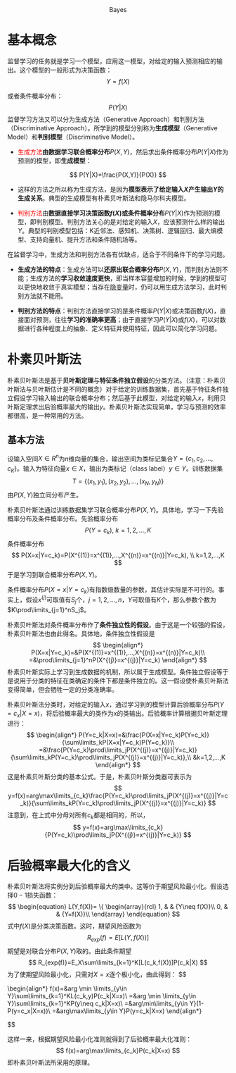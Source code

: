 <center>Bayes</center>

# 基本概念

监督学习的任务就是学习一个模型，应用这一模型，对给定的输入预测相应的输出。这个模型的一般形式为决策函数：
$$
Y=f(X)
$$

或者条件概率分布：
$$
P(Y|X)
$$
监督学习方法又可以分为生成方法（Generative Approach）和判别方法（Discriminative Approach）。所学到的模型分别称为**生成模型**（Generative Model）和**判别模型**（Discriminative Model）。

- <font color=red>生成方法</font>**由数据学习联合概率分布**$P(X,Y)$，然后求出条件概率分布$P(Y|X)$作为预测的模型，即**生成模型**：

$$
P(Y|X)=\frac{P(X,Y)}{P(X)}
$$

- 这样的方法之所以称为生成方法，是因为**模型表示了给定输入$X$产生输出$Y$的生成关系**。典型的生成模型有朴素贝叶斯法和隐马尔科夫模型。

- <font color=red>判别方法</font>由**数据直接学习决策函数$f(X)$或条件概率分布**$P(Y|X)$作为预测的模型，即判别模型。判别方法关心的是对给定的输入$X$，应该预测什么样的输出$Y$。典型的判别模型包括：K近邻法、感知机、决策树、逻辑回归、最大熵模型、支持向量机、提升方法和条件随机场等。

在监督学习中，生成方法和判别方法各有优缺点，适合于不同条件下的学习问题。

- **生成方法的特点**：生成方法可以**还原出联合概率分布**$P(X,Y)$，而判别方法则不能；生成方法的**学习收敛速度更快**，即当样本容量增加的时候，学到的模型可以更快地收敛于真实模型；当存在[隐变量](https://www.zhihu.com/question/43216440)时，仍可以用生成方法学习，此时判别方法就不能用。

- **判别方法的特点**：判别方法直接学习的是条件概率$P(Y|X)$或决策函数$f(X)$，直接面对预测，往往**学习的准确率更高**；由于直接学习$P(Y|X)$或$f(X)$，可以对数据进行各种程度上的抽象、定义特征并使用特征，因此可以简化学习问题。

# 朴素贝叶斯法

朴素贝叶斯法是基于**贝叶斯定理**与**特征条件独立假设**的分类方法。（注意：朴素贝叶斯法与贝叶斯估计是不同的概念）对于给定的训练数据集，首先基于特征条件独立假设学习输入输出的联合概率分布；然后基于此模型，对给定的输入$x$，利用贝叶斯定理求出后验概率最大的输出$y$。朴素贝叶斯法实现简单，学习与预测的效率都很高，是一种常用的方法。

## 基本方法

设输入空间$X\in R^n$为$n$维向量的集合，输出空间为类标记集合$Y=\{c_1,c_2,...,c_K\}$。输入为特征向量$x\in X$，输出为类标记（class label）$y\in Y$。训练数据集
$$
T=\{(x_1,y_1),(x_2,y_2),...,(x_N,y_N)\}
$$
由$P(X,Y)$独立同分布产生。

朴素贝叶斯法通过训练数据集学习联合概率分布$P(X,Y)$。具体地，学习一下先验概率分布及条件概率分布。先验概率分布
$$
P(Y=c_k), \ k=1,2,...,K
$$
条件概率分布
$$
P(X=x|Y=c_k)=P(X^{(1)}=x^{(1)},...,X^{(n)}=x^{(n)}|Y=c_k), \\ k=1,2,...,K
$$
于是学习到联合概率分布$P(X,Y)$。

条件概率分布$P(X=x|Y=c_k)$有指数级数量的参数，其估计实际是不可行的。事实上，假设$x^{(j)}$可取值有$S_j$个，$j=1,2,...,n$，$Y$可取值有$K$个，那么参数个数为$K\prod\limits_{j=1}^nS_j$。

朴素贝叶斯法对条件概率分布作了**条件独立性的假设**。由于这是一个较强的假设，朴素贝叶斯法也由此得名。具体地，条件独立性假设是
$$
\begin{align*}
P(X=x|Y=c_k)=&P(X^{(1)}=x^{(1)},...,X^{(n)}=x^{(n)}|Y=c_k)\\
=&\prod\limits_{j=1}^nP(X^{(j)}=x^{(j)}|Y=c_k)
\end{align*}
$$
朴素贝叶斯实际上学习到生成数据的机制，所以属于生成模型。条件独立假设等于是说用于分类的特征在类确定的条件下都是条件独立的。这一假设使朴素贝叶斯法变得简单，但会牺牲一定的分类准确率。

朴素贝叶斯法分类时，对给定的输入$x$，通过学习到的模型计算后验概率分布$P(Y=c_x|X=x)$，将后验概率最大的类作为$x$的类输出。后验概率计算根据贝叶斯定理进行：
$$
\begin{align*}
P(Y=c_k|X=x)=&\frac{P(X=x|Y=c_k)P(Y=c_k)}{\sum\limits_kP(X=x|Y=c_k)P(Y=c_k)}\\
=&\frac{P(Y=c_k)\prod\limits_jP(X^{(j)}=x^{(j)}|Y=c_k)}{\sum\limits_kP(Y=c_k)\prod\limits_jP(X^{(j)}=x^{(j)}|Y=c_k)},\\
&k=1,2,...,K
\end{align*}
$$
这是朴素贝叶斯分类的基本公式。于是，朴素贝叶斯分类器可表示为
$$
y=f(x)=arg\max\limits_{c_k}\frac{P(Y=c_k)\prod\limits_jP(X^{(j)}=x^{(j)}|Y=c_k)}{\sum\limits_kP(Y=c_k)\prod\limits_jP(X^{(j)}=x^{(j)}|Y=c_k)}
$$
注意到，在上式中分母对所有$c_k$都是相同的，所以，
$$
y=f(x)=arg\max\limits_{c_k}{P(Y=c_k)\prod\limits_jP(X^{(j)}=x^{(j)}|Y=c_k)}
$$

# 后验概率最大化的含义

朴素贝叶斯法将实例分到后验概率最大的类中。这等价于期望风险最小化。假设选择$0-1$损失函数：
$$
\begin{equation}
L(Y,f(X))=
 \{
\begin{array}{rcl}
1, & & {Y\neq f(X)}\\
0, & & {Y=f(X)}\\
\end{array} 
\end{equation}
$$
式中$f(X)$是分类决策函数。这时，期望风险函数为
$$
R_{exp}(f)=E[L(Y,f(X))]
$$
期望是对联合分布$P(X,Y)$取的。由此条件期望
$$
R_{exp(f)}=E_X\sum\limits_{k=1}^K[L(c_k,f(X))]P(c_k|X)
$$
为了使期望风险最小化，只需对$X=x$逐个极小化，由此得到：
$$

\begin{align*}
f(x)=&arg \min \limits_{y\in Y}\sum\limits_{k=1}^KL(c_k,y)P(c_k|X=x)\\
=&arg \min \limits_{y\in Y}\sum\limits_{k=1}^KP(y\neq c_k|X=x)\\
=&arg\min\limits_{y\in Y}(1-P(y=c_x|X=x))\\
=&arg\max\limits_{y\in Y}P(y=c_k|X=x)
\end{align*}
$$


这样一来，根据期望风险最小化准则就得到了后验概率最大化准则：
$$
f(x)=arg\max\limits_{c_k}P(c_k|X=x)
$$
即朴素贝叶斯法所采用的原理。